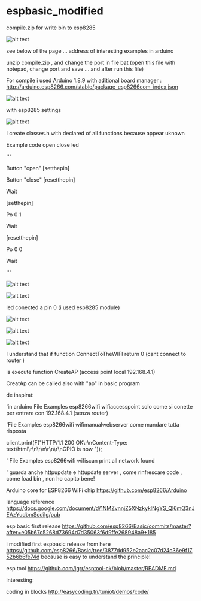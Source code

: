 # espbasic_modified

compile.zip for write bin to esp8285

![alt text](https://github.com/costycnc/espbasic_modified/blob/master/connect.jpg)

see below of the page ... address of interesting examples in arduino 

unzip compile.zip , and change the port in file bat (open this file with notepad, change port and save ... and after run this file)

For compile i used Arduino 1.8.9 with aditional board manager : http://arduino.esp8266.com/stable/package_esp8266com_index.json

![alt text](https://github.com/costycnc/espbasic_modified/blob/master/board.jpg)

with esp8285 settings 

![alt text](https://github.com/costycnc/espbasic_modified/blob/master/settings.jpg)


I create classes.h with declared of all functions because appear uknown

Example code open close led
              
'''        

Button "open" [setthepin] 

Button "close" [resetthepin] 

Wait 
 
[setthepin] 

Po 0 1 

Wait 
 
[resetthepin] 

Po 0 0 

Wait 
             
'''        


 

![alt text](https://github.com/costycnc/espbasic_modified/blob/master/button.jpg)

![alt text](https://github.com/costycnc/espbasic_modified/blob/master/telefon.jpg)


led conected a pin 0 (i used esp8285 module)

![alt text](https://github.com/costycnc/espbasic_modified/blob/master/led.jpg)

![alt text](https://github.com/costycnc/espbasic_modified/blob/master/led1.jpg)

![alt text](https://github.com/costycnc/espbasic_modified/blob/master/open.jpg)

I understand that if function ConnectToTheWIFI return 0 (cant connect to router )

is execute function CreateAP (access point local 192.168.4.1) 

CreatAp can be called also with "ap" in basic program

de inspirat:

'in arduino File Examples esp8266wifi wifiaccesspoint  solo come si conette per entrare con 192.168.4.1 (senza router)

'File Examples esp8266wifi wifimanualwebserver come mandare tutta risposta 

client.print(F("HTTP/1.1 200 OK\r\nContent-Type: text/html\r\n\r\n<!DOCTYPE HTML>\r\n<html>\r\nGPIO is now "));
  
'  File Examples esp8266wifi wifiscan  print all network found

' guarda anche httpupdate e httupdate server , come rinfrescare code , come load bin , non ho capito bene!
  
  Arduino core for ESP8266 WiFi chip https://github.com/esp8266/Arduino
  
  language reference https://docs.google.com/document/d/1NMZvnnjZ5XNzkykINgYS_Ql6mQ3nJEAzYudbmScdiIg/pub

esp basic first release https://github.com/esp8266/Basic/commits/master?after=e05b67c5268d73694d7d35063f6d9ffe268948a9+185

i modified first espbasic release from here https://github.com/esp8266/Basic/tree/3877dd952e2aac2c07d24c36e9f1752b6b6fe74d because is easy to understand the principle!

esp tool https://github.com/igrr/esptool-ck/blob/master/README.md 

interesting:

coding in blocks http://easycoding.tn/tuniot/demos/code/

